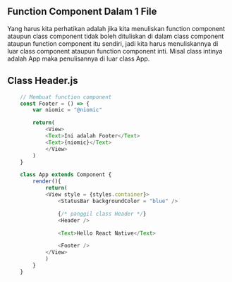 ## Function Component Dalam 1 File

Yang harus kita perhatikan adalah jika kita menuliskan function component ataupun class component tidak boleh dituliskan di dalam class component ataupun function component itu sendiri, jadi kita harus menuliskannya di luar class component ataupun function component inti. Misal class intinya adalah App maka penulisannya di luar class App.

## Class Header.js
```javascript
    // Membuat function component 
    const Footer = () => {
        var niomic = "@niomic"

        return(
            <View>
            <Text>Ini adalah Footer</Text>
            <Text>{niomic}</Text>
            </View>
        )
    }

    class App extends Component {
        render(){
            return(
            <View style = {styles.container}>
                <StatusBar backgroundColor = "blue" />

                {/* panggil class Header */}
                <Header />

                <Text>Hello React Native</Text>

                <Footer />
            </View>
            )
        }
    }
```
